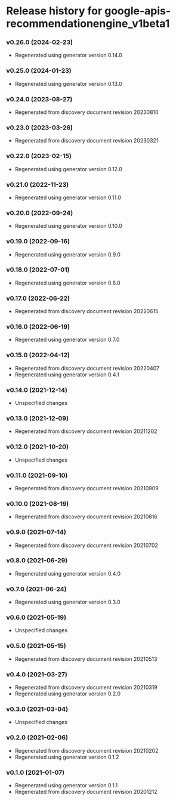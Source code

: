 # Release history for google-apis-recommendationengine_v1beta1

### v0.26.0 (2024-02-23)

* Regenerated using generator version 0.14.0

### v0.25.0 (2024-01-23)

* Regenerated using generator version 0.13.0

### v0.24.0 (2023-08-27)

* Regenerated from discovery document revision 20230810

### v0.23.0 (2023-03-26)

* Regenerated from discovery document revision 20230321

### v0.22.0 (2023-02-15)

* Regenerated using generator version 0.12.0

### v0.21.0 (2022-11-23)

* Regenerated using generator version 0.11.0

### v0.20.0 (2022-09-24)

* Regenerated using generator version 0.10.0

### v0.19.0 (2022-09-16)

* Regenerated using generator version 0.9.0

### v0.18.0 (2022-07-01)

* Regenerated using generator version 0.8.0

### v0.17.0 (2022-06-22)

* Regenerated from discovery document revision 20220615

### v0.16.0 (2022-06-19)

* Regenerated using generator version 0.7.0

### v0.15.0 (2022-04-12)

* Regenerated from discovery document revision 20220407
* Regenerated using generator version 0.4.1

### v0.14.0 (2021-12-14)

* Unspecified changes

### v0.13.0 (2021-12-09)

* Regenerated from discovery document revision 20211202

### v0.12.0 (2021-10-20)

* Unspecified changes

### v0.11.0 (2021-09-10)

* Regenerated from discovery document revision 20210909

### v0.10.0 (2021-08-19)

* Regenerated from discovery document revision 20210816

### v0.9.0 (2021-07-14)

* Regenerated from discovery document revision 20210702

### v0.8.0 (2021-06-29)

* Regenerated using generator version 0.4.0

### v0.7.0 (2021-06-24)

* Regenerated using generator version 0.3.0

### v0.6.0 (2021-05-19)

* Unspecified changes

### v0.5.0 (2021-05-15)

* Regenerated from discovery document revision 20210513

### v0.4.0 (2021-03-27)

* Regenerated from discovery document revision 20210319
* Regenerated using generator version 0.2.0

### v0.3.0 (2021-03-04)

* Unspecified changes

### v0.2.0 (2021-02-06)

* Regenerated from discovery document revision 20210202
* Regenerated using generator version 0.1.2

### v0.1.0 (2021-01-07)

* Regenerated using generator version 0.1.1
* Regenerated from discovery document revision 20201212

